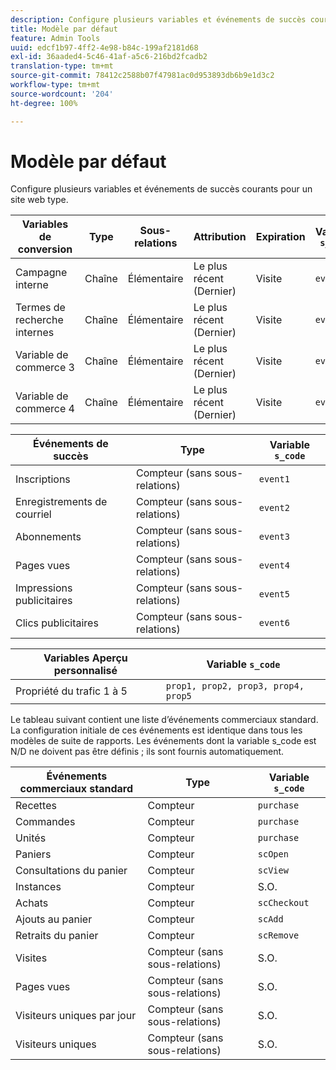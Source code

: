 ```yaml
---
description: Configure plusieurs variables et événements de succès courants pour un site web type.
title: Modèle par défaut
feature: Admin Tools
uuid: edcf1b97-4ff2-4e98-b84c-199af2181d68
exl-id: 36aaded4-5c46-41af-a5c6-216bd2fcadb2
translation-type: tm+mt
source-git-commit: 78412c2588b07f47981ac0d953893db6b9e1d3c2
workflow-type: tm+mt
source-wordcount: '204'
ht-degree: 100%

---
```


# Modèle par défaut

Configure plusieurs variables et événements de succès courants pour un site web type.

| Variables de conversion | Type | Sous-relations | Attribution | Expiration | Variable `s_code` |
|---|---|---|---|---|---|
| Campagne interne | Chaîne | Élémentaire | Le plus récent (Dernier) | Visite | `evar1` |
| Termes de recherche internes | Chaîne | Élémentaire | Le plus récent (Dernier) | Visite | `evar2` |
| Variable de commerce 3 | Chaîne | Élémentaire | Le plus récent (Dernier) | Visite | `evar3` |
| Variable de commerce 4 | Chaîne | Élémentaire | Le plus récent (Dernier) | Visite | `evar4` |

| Événements de succès | Type | Variable `s_code` |
|---|---|---|
| Inscriptions | Compteur (sans sous-relations) | `event1` |
| Enregistrements de courriel | Compteur (sans sous-relations) | `event2` |
| Abonnements | Compteur (sans sous-relations) | `event3` |
| Pages vues | Compteur (sans sous-relations) | `event4` |
| Impressions publicitaires | Compteur (sans sous-relations) | `event5` |
| Clics publicitaires | Compteur (sans sous-relations) | `event6` |

| Variables Aperçu personnalisé | Variable `s_code` |
|---|---|
| Propriété du trafic 1 à 5 | `prop1, prop2, prop3, prop4, prop5` |

Le tableau suivant contient une liste d’événements commerciaux standard. La configuration initiale de ces événements est identique dans tous les modèles de suite de rapports. Les événements dont la variable s_code est N/D ne doivent pas être définis ; ils sont fournis automatiquement.

| Événements commerciaux standard | Type | Variable `s_code` |
|---|---|---|
| Recettes | Compteur | `purchase` |
| Commandes | Compteur | `purchase` |
| Unités | Compteur | `purchase` |
| Paniers | Compteur | `scOpen` |
| Consultations du panier | Compteur | `scView` |
| Instances | Compteur | S.O. |
| Achats | Compteur | `scCheckout` |
| Ajouts au panier | Compteur | `scAdd` |
| Retraits du panier | Compteur | `scRemove` |
| Visites | Compteur (sans sous-relations) | S.O. |
| Pages vues | Compteur (sans sous-relations) | S.O. |
| Visiteurs uniques par jour | Compteur (sans sous-relations) | S.O. |
| Visiteurs uniques | Compteur (sans sous-relations) | S.O. |
